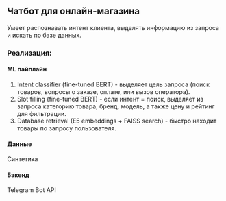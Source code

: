 ## Чатбот для онлайн-магазина

Умеет распознавать интент клиента, выделять информацию из запроса и искать по базе данных.

### Реализация:

#### ML пайплайн

1. Intent classifier (fine-tuned BERT) - выделяет цель запроса (поиск товаров, вопросы о заказе, оплате, или вызов оператора).
2. Slot filling (fine-tuned BERT) - если интент = поиск, выделяет из запроса категорию товара, бренд, модель, а также цену и рейтинг для фильтрации.
3. Database retrieval (E5 embeddings + FAISS search) - быстро находит товары по запросу пользователя.

#### Данные
Синтетика

#### Бэкенд
Telegram Bot API
